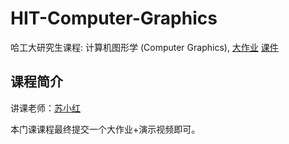 # HIT-Computer-Graphics

哈工大研究生课程: 计算机图形学 (Computer Graphics), [大作业](./homework) [课件](./slides)

## 课程简介

讲课老师：[苏小红](http://homepage.hit.edu.cn/suxiaohong?lang=zh)

本门课课程最终提交一个大作业+演示视频即可。

